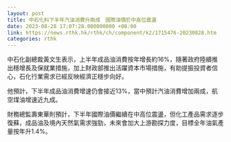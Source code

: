 ```yaml
---
layout: post
title: 中石化料下半年汽油消費升兩成　國際油價於中高位震盪
date: 2023-08-28 17:07:28.000000000 +08:00
link: https://news.rthk.hk/rthk/ch/component/k2/1715476-20230828.htm
categories: rthk
---
```


中石化副總裁黃文生表示，上半年成品油消費按年增長約16%，隨著政府陸續推出穩增長及保就業措施，加上財政部推出活躍資本市場措施，有助提振投資者信心，石化行業需求已經反映經濟正穩步向好。

他預計，下半年成品油消費增速仍會接近13%，當中預計汽油消費增加兩成，航空煤油增速近九成。

財務總監壽東華則預計，下半年國際油價繼續在中高位震盪，但化工產品需求逐步復蘇，成品油及境內天然氣需求強勁，未來會加大上游勘探力度，目標全年油氣產量按年升1.4%。
